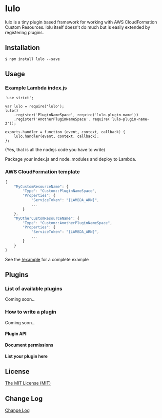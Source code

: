 # lulo

lulo is a tiny plugin based framework for working with AWS CloudFormation Custom Resources.
lolu itself doesn't do much but is easily extended by registering plugins.

## Installation
```
$ npm install lulo --save
```

## Usage
### Example Lambda index.js
```node
'use strict';

var lulo = require('lulo');
lulo()
    .register('PluginNameSpace', require('lulo-plugin-name'))
    .register('AnotherPluginNameSpace', require('lulo-plugin-name-2'));

exports.handler = function (event, context, callback) {
    lulo.handler(event, context, callback);
};
```
(Yes, that is all the nodejs code you have to write)

Package your index.js and node_modules and deploy to Lambda.

### AWS CloudFormation template
```javascript
{
    "MyCustomResourceName": {
        "Type": "Custom::PluginNameSpace",
        "Properties": {
            "ServiceToken": "{LAMBDA_ARN}",
            ...
        }
    },
    "MyOtherCustomResourceName": {
        "Type": "Custom::AnotherPluginNameSpace",
        "Properties": {
            "ServiceToken": "{LAMBDA_ARN}",
            ...
        }
    }
}
```
See the [/example](example) for a complete example

## Plugins
### List of available plugins
Coming soon...

### How to write a plugin
Coming soon...

#### Plugin API
#### Document permissions
#### List your plugin here


## License
[The MIT License (MIT)](/LICENSE)

## Change Log
[Change Log](/CHANGELOG.md)
